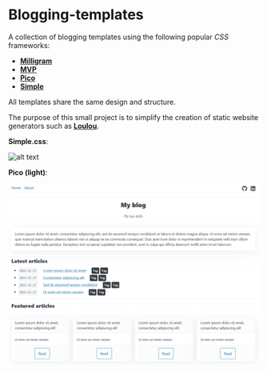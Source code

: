 # Blogging-templates

A collection of blogging templates using the following popular *CSS* frameworks:

* [**Milligram**](https://milligram.io/)
* [**MVP**](https://andybrewer.github.io/mvp/)
* [**Pico**](https://picocss.com/)
* [**Simple**](https://simplecss.org/)

All templates share the same design and structure.

The purpose of this small project is to simplify the creation of static website generators such as [**Loulou**](https://github.com/julien-blanchard/Loulou).

**Simple.css**:

![alt text](https://github.com/julien-blanchard/Blogging-templates/blob/main/screenshots/simple.png "Image")

**Pico (light)**:

![alt text](https://github.com/julien-blanchard/Blogging-templates/blob/main/screenshots/pico_light.png "Image")

